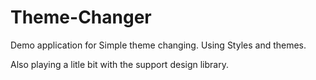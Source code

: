 # Theme-Changer
Demo application for Simple theme changing.
Using Styles and themes.

Also playing a litle bit with the support design library.
